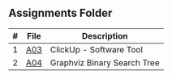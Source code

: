 ## Assignments Folder

|   #   | File | Description |
| :---: | ----------- | ----------|
|1|[A03](https://github.com/asaiahL9/4883-SoftwareTools-Logan/blob/main/Assignments/A03)|ClickUp - Software Tool|
|  2 | [A04](https://github.com/asaiahL9/4883-SoftwareTools-Logan/blob/main/Assignments/A04)      |Graphviz Binary Search Tree|  
